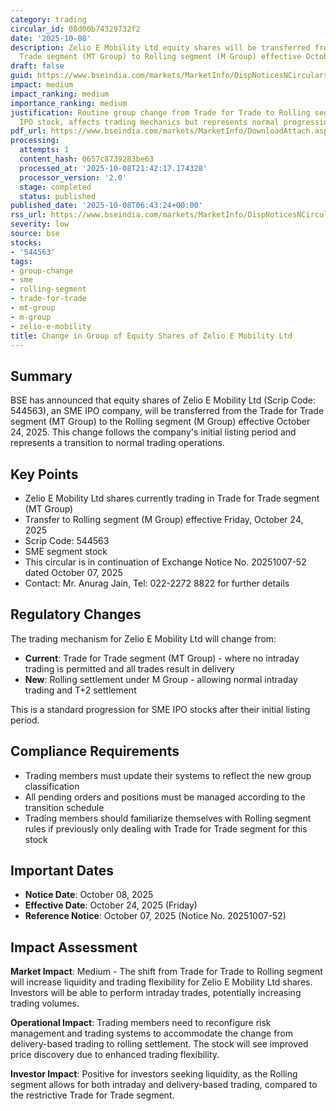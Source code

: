 ```yaml
---
category: trading
circular_id: 08d00b74329732f2
date: '2025-10-08'
description: Zelio E Mobility Ltd equity shares will be transferred from Trade for
  Trade segment (MT Group) to Rolling segment (M Group) effective October 24, 2025.
draft: false
guid: https://www.bseindia.com/markets/MarketInfo/DispNoticesNCirculars.aspx?Noticeid={D73049CE-3688-4DCD-8119-0E4AAF0A5376}&noticeno=20251008-3&dt=10/08/2025&icount=3&totcount=68&flag=0
impact: medium
impact_ranking: medium
importance_ranking: medium
justification: Routine group change from Trade for Trade to Rolling segment for SME
  IPO stock, affects trading mechanics but represents normal progression post-listing
pdf_url: https://www.bseindia.com/markets/MarketInfo/DownloadAttach.aspx?id=20251008-3&attachedId=
processing:
  attempts: 1
  content_hash: 0657c8739283be63
  processed_at: '2025-10-08T21:42:17.174328'
  processor_version: '2.0'
  stage: completed
  status: published
published_date: '2025-10-08T06:43:24+00:00'
rss_url: https://www.bseindia.com/markets/MarketInfo/DispNoticesNCirculars.aspx?Noticeid={D73049CE-3688-4DCD-8119-0E4AAF0A5376}&noticeno=20251008-3&dt=10/08/2025&icount=3&totcount=68&flag=0
severity: low
source: bse
stocks:
- '544563'
tags:
- group-change
- sme
- rolling-segment
- trade-for-trade
- mt-group
- m-group
- zelio-e-mobility
title: Change in Group of Equity Shares of Zelio E Mobility Ltd
---
```


## Summary

BSE has announced that equity shares of Zelio E Mobility Ltd (Scrip Code: 544563), an SME IPO company, will be transferred from the Trade for Trade segment (MT Group) to the Rolling segment (M Group) effective October 24, 2025. This change follows the company's initial listing period and represents a transition to normal trading operations.

## Key Points

- Zelio E Mobility Ltd shares currently trading in Trade for Trade segment (MT Group)
- Transfer to Rolling segment (M Group) effective Friday, October 24, 2025
- Scrip Code: 544563
- SME segment stock
- This circular is in continuation of Exchange Notice No. 20251007-52 dated October 07, 2025
- Contact: Mr. Anurag Jain, Tel: 022-2272 8822 for further details

## Regulatory Changes

The trading mechanism for Zelio E Mobility Ltd will change from:
- **Current**: Trade for Trade segment (MT Group) - where no intraday trading is permitted and all trades result in delivery
- **New**: Rolling settlement under M Group - allowing normal intraday trading and T+2 settlement

This is a standard progression for SME IPO stocks after their initial listing period.

## Compliance Requirements

- Trading members must update their systems to reflect the new group classification
- All pending orders and positions must be managed according to the transition schedule
- Trading members should familiarize themselves with Rolling segment rules if previously only dealing with Trade for Trade segment for this stock

## Important Dates

- **Notice Date**: October 08, 2025
- **Effective Date**: October 24, 2025 (Friday)
- **Reference Notice**: October 07, 2025 (Notice No. 20251007-52)

## Impact Assessment

**Market Impact**: Medium - The shift from Trade for Trade to Rolling segment will increase liquidity and trading flexibility for Zelio E Mobility Ltd shares. Investors will be able to perform intraday trades, potentially increasing trading volumes.

**Operational Impact**: Trading members need to reconfigure risk management and trading systems to accommodate the change from delivery-based trading to rolling settlement. The stock will see improved price discovery due to enhanced trading flexibility.

**Investor Impact**: Positive for investors seeking liquidity, as the Rolling segment allows for both intraday and delivery-based trading, compared to the restrictive Trade for Trade segment.
